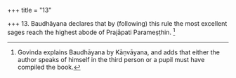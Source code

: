 +++
title = "13"

+++
13. Baudhāyana declares that by (following) this rule the most excellent sages reach the highest abode of Prajāpati Parameṣṭhin. [^9] 


[^9]:  Govinda explains Baudhāyana by Kāṇvāyana, and adds that either the author speaks of himself in the third person or a pupil must have compiled the book.
